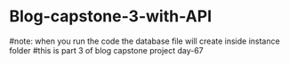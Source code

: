 # Blog-capstone-3-with-API
#note: when you run the code the database file will create inside instance folder
#this is part 3 of blog capstone project day-67

